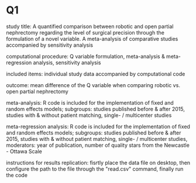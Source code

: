 # Q1

study title: A quantified comparison between robotic and open partial nephrectomy regarding the level of surgical precision through the formulation of a novel variable. A meta-analysis of comparative studies accompanied by sensitivity analysis

computational procedure: Q variable formulation, meta-analysis & meta-regression analysis, sensitivity analysis

included items: individual study data accompanied by computational code 

outcome: mean difference of the Q variable when comparing robotic vs. open partial nephrectomy

meta-analysis: R code is included for the implementation of fixed and random effects models; subgroups: studies published before & after 2015, studies with & without     patient matching, single- / multicenter studies

meta-regression analysis: R code is included for the implementation of fixed and random effects models; subgroups: studies published before & after 2015, studies with & without patient matching, single- / multicenter studies, moderators: year of publication, number of quality stars from the Newcastle - Ottawa Scale

instructions for results replication: fisrtly place the data file on desktop, then configure the path to the file through the "read.csv" command, finally run the code 
